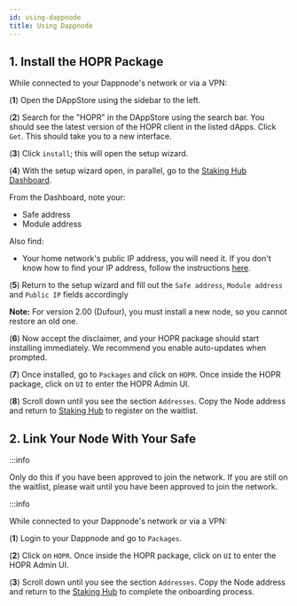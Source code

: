 ```yaml
---
id: using-dappnode
title: Using Dappnode
---
```


## 1. Install the HOPR Package

While connected to your Dappnode's network or via a VPN:

(**1**) Open the DAppStore using the sidebar to the left.

<!-- ![DappStore](/img/node/DappStore-NR-1.png) -->

(**2**) Search for the "HOPR" in the DAppStore using the search bar. You should see the latest version of the HOPR client in the listed dApps. Click `Get`. This should take you to a new interface.

<!-- ![Install Dappnode](/img/node/Dappnode-install.png) -->

(**3**) Click `install`; this will open the setup wizard.

(**4**) With the setup wizard open, in parallel, go to the [Staking Hub Dashboard](https://hub.hoprnet.org/staking/dashboard).

From the Dashboard, note your:

- Safe address
- Module address

<!-- INSERT SCREENSHOT -->

Also find:

- Your home network's public IP address, you will need it. If you don't know how to find your IP address, follow the instructions [here](./hidden-page.md#find-your-ip-address).

(**5**) Return to the setup wizard and fill out the `Safe address`, `Module address` and `Public IP` fields accordingly

<!-- INSERT SCREENSHOT -->

**Note:** For version 2.00 (Dufour), you must install a new node, so you cannot restore an old one.

(**6**) Now accept the disclaimer, and your HOPR package should start installing immediately. We recommend you enable auto-updates when prompted. 

(**7**) Once installed, go to `Packages` and click on `HOPR`. Once inside the HOPR package, click on `UI` to enter the HOPR Admin UI. 

(**8**) Scroll down until you see the section `Addresses`. Copy the Node address and return to [Staking Hub](https://hub.hoprnet.org) to register on the waitlist.

## 2. Link Your Node With Your Safe

:::info

Only do this if you have been approved to join the network. If you are still on the waitlist, please wait until you have been approved to join the network. 

:::info

While connected to your Dappnode's network or via a VPN:

(**1**) Login to your Dappnode and go to `Packages`.

(**2**) Click on `HOPR`. Once inside the HOPR package, click on `UI` to enter the HOPR Admin UI. 

(**3**) Scroll down until you see the section `Addresses`. Copy the Node address and return to the [Staking Hub](https://hub.hoprnet.org) to complete the onboarding process.